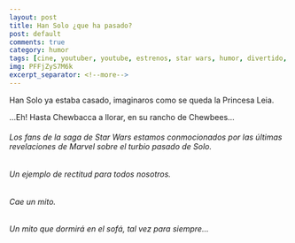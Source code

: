 ```yaml
---
layout: post
title: Han Solo ¿que ha pasado?
post: default
comments: true
category: humor
tags: [cine, youtuber, youtube, estrenos, star wars, humor, divertido, cachondeo]
img: PFFjZyS7M6k
excerpt_separator: <!--more-->
---
```


Han Solo ya estaba casado, imaginaros como se queda la Princesa Leia.

…Eh! Hasta Chewbacca a llorar, en su rancho de Chewbees…

<!--more-->


###### Los fans de la saga de Star Wars estamos conmocionados por las últimas revelaciones de Marvel sobre el turbio pasado de Solo.

###### Un ejemplo de rectitud para todos nosotros.

###### Cae un mito.

###### Un mito que dormirá en el sofá, tal vez para siempre…
